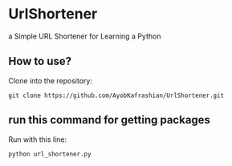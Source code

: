# UrlShortener
a Simple URL Shortener for Learning a Python

## How to use?

Clone into the repository:

```shell
git clone https://github.com/AyobKafrashian/UrlShortener.git
```

## run this command for getting packages

Run with this line:

```shell
python url_shortener.py
```
